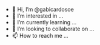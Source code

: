 - 👋 Hi, I’m @gabicardosoe
- 👀 I’m interested in ...
- 🌱 I’m currently learning ...
- 💞️ I’m looking to collaborate on ...
- 📫 How to reach me ...

<!---
gabicardosoe/gabicardosoe is a ✨ special ✨ repository because its `README.md` (this file) appears on your GitHub profile.
You can click the Preview link to take a look at your changes.
--->
